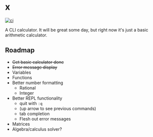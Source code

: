 # x
[![ci](https://github.com/jonathan-lemos/x/actions/workflows/ci.yaml/badge.svg)](https://github.com/jonathan-lemos/x/actions/workflows/ci.yaml)

A CLI calculator. It will be great some day, but right now it's just a basic arithmetic calculator.

## Roadmap
* ~~Get basic calculator done~~
* ~~Error message display~~
* Variables
* Functions
* Better number formatting
    * Rational
    * Integer
* Better REPL functionality
    * quit with `:q`
    * (up arrow to see previous commands)
    * tab completion
    * Flesh out error messages
* Matrices
* Algebra/calculus solver?
